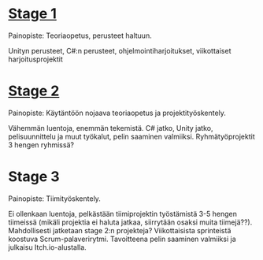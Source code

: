 # [Stage 1](Stage1.md)

Painopiste: Teoriaopetus, perusteet haltuun.

Unityn perusteet, C#:n perusteet, ohjelmointiharjoitukset, viikottaiset harjoitusprojektit

# [Stage 2](Stage2.md)

Painopiste: Käytäntöön nojaava teoriaopetus ja projektityöskentely.

Vähemmän luentoja, enemmän tekemistä. C# jatko, Unity jatko, pelisuunnittelu ja muut työkalut, pelin saaminen valmiiksi. Ryhmätyöprojektit 3 hengen ryhmissä?

# Stage 3

Painopiste: Tiimityöskentely.

Ei ollenkaan luentoja, pelkästään tiimiprojektin työstämistä 3-5 hengen tiimeissä (mikäli projektia ei haluta jatkaa, siirrytään osaksi muita tiimejä??). Mahdollisesti jatketaan stage 2:n projekteja? Viikottaisista sprinteistä koostuva Scrum-palaverirytmi. Tavoitteena pelin saaminen valmiiksi ja julkaisu Itch.io-alustalla.